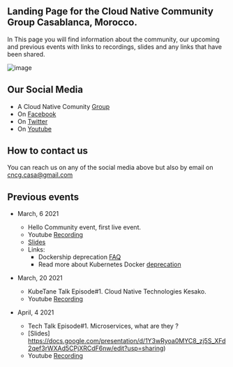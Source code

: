  ## Landing Page for the Cloud Native Community Group Casablanca, Morocco.
 In This page you will find information about the community, our upcoming and previous events with links to recordings, slides and any links that have been shared. 
 
![image](https://user-images.githubusercontent.com/80206934/110248694-b2efee80-7f72-11eb-9c45-d18f3cbd365d.png)

 ## Our Social Media 
- A Cloud Native Comunity [Group](https://community.cncf.io/casablanca/) 
- On [Facebook](https://www.facebook.com/cncg.casa)
- On [Twitter](https://twitter.com/cncg_casa)
- On [Youtube](https://bit.ly/cncgcasa)

## How to contact us
You can reach us on any of the social media above but also by email on cncg.casa@gmail.com

## Previous events
- March, 6 2021
  - Hello Community event, first live event.
  - Youtube [Recording](https://www.youtube.com/watch?v=85DnV1WnIe4)
  - [Slides](https://docs.google.com/presentation/d/1JIG4zlNlvSaaIEBzqMU9AKiu69iSKzbBQMBrb3eg_lY/edit?usp=sharing)
  - Links:
    - Dockership deprecation [FAQ](https://kubernetes.io/blog/2020/12/02/dockershim-faq/)
    - Read more about Kubernetes Docker [deprecation](https://towardsdatascience.com/kubernetes-is-deprecating-docker-in-the-upcoming-release-2a03d607934a)

- March, 20 2021
  - KubeTane Talk Episode#1. Cloud Native Technologies Kesako.
  - Youtube [Recording](https://www.youtube.com/watch?v=rORSwRil9aw&t=520s)

- April, 4 2021
  - Tech Talk Episode#1. Microservices, what are they ?
  - [Slides] https://docs.google.com/presentation/d/1Y3wRyoa0MYC8_zj5S_XFd2qef3rWXAd5CPjXRCdF6nw/edit?usp=sharing)
  - Youtube [Recording](https://www.youtube.com/watch?v=vIygiVz-2tU)
